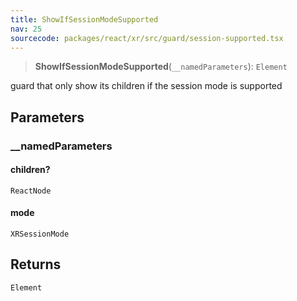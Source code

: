 ```yaml
---
title: ShowIfSessionModeSupported
nav: 25
sourcecode: packages/react/xr/src/guard/session-supported.tsx
---
```


> **ShowIfSessionModeSupported**(`__namedParameters`): `Element`

guard that only show its children if the session mode is supported

## Parameters

### \_\_namedParameters

#### children?

`ReactNode`

#### mode

`XRSessionMode`

## Returns

`Element`
